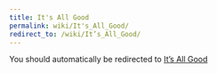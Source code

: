 ```yaml
---
title: It's All Good
permalink: wiki/It's_All_Good/
redirect_to: /wiki/It’s_All_Good/
---
```


You should automatically be redirected to [It’s All Good](/wiki/It’s_All_Good/)
